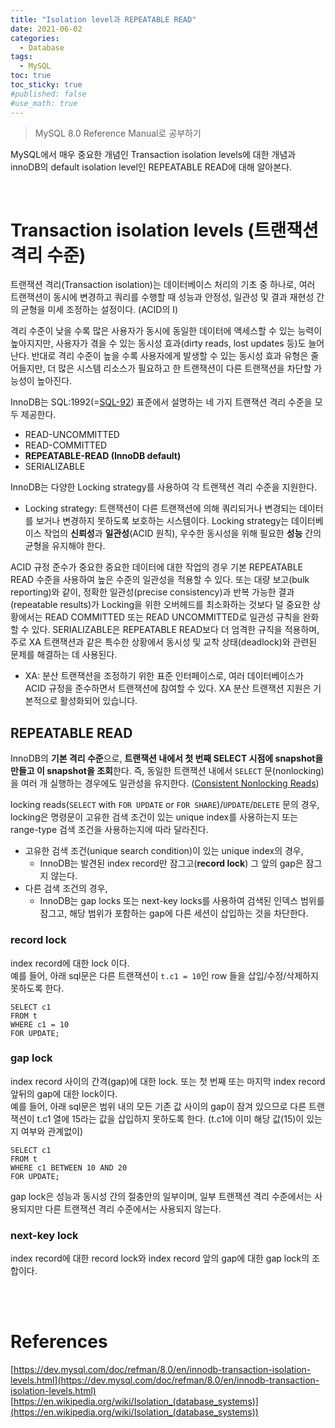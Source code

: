 ```yaml
---
title: "Isolation level과 REPEATABLE READ"
date: 2021-06-02
categories:
  - Database
tags:
  - MySQL
toc: true
toc_sticky: true
#published: false
#use_math: true
---
```

> MySQL 8.0 Reference Manual로 공부하기

MySQL에서 매우 중요한 개념인 Transaction isolation levels에 대한 개념과 
innoDB의 default isolation level인 REPEATABLE READ에 대해 알아본다.

<br>

# Transaction isolation levels (트랜잭션 격리 수준)

트랜잭션 격리(Transaction isolation)는 데이터베이스 처리의 기초 중 하나로,
여러 트랜잭션이 동시에 변경하고 쿼리를 수행할 때 성능과 안정성, 일관성 및 결과 재현성 간의 균형을 미세 조정하는 설정이다. (ACID의 I)

격리 수준이 낮을 수록 많은 사용자가 동시에 동일한 데이터에 액세스할 수 있는 능력이 높아지지만,
사용자가 겪을 수 있는 동시성 효과(dirty reads, lost updates 등)도 늘어난다.
반대로 격리 수준이 높을 수록 사용자에게 발생할 수 있는 동시성 효과 유형은 줄어들지만, 
더 많은 시스템 리소스가 필요하고 한 트랜잭션이 다른 트랜잭션을 차단할 가능성이 높아진다.

InnoDB는 SQL:1992(=[SQL-92](https://en.wikipedia.org/wiki/SQL-92)) 표준에서 설명하는 네 가지 트랜잭션 격리 수준을 모두 제공한다.
- READ-UNCOMMITTED
- READ-COMMITTED
- **REPEATABLE-READ (InnoDB default)**
- SERIALIZABLE

InnoDB는 다양한 Locking strategy를 사용하여 각 트랜잭션 격리 수준을 지원한다.
- Locking strategy: 트랜잭션이 다른 트랜잭션에 의해 쿼리되거나 변경되는 데이터를 보거나 변경하지 못하도록 보호하는 시스템이다.
  Locking strategy는 데이터베이스 작업의 **신뢰성**과 **일관성**(ACID 원칙), 우수한 동시성을 위해 필요한 **성능** 간의 균형을 유지해야 한다.

ACID 규정 준수가 중요한 중요한 데이터에 대한 작업의 경우 기본 REPEATABLE READ 수준을 사용하여 높은 수준의 일관성을 적용할 수 있다.
또는 대량 보고(bulk reporting)와 같이, 정확한 일관성(precise consistency)과 반복 가능한 결과(repeatable results)가
Locking을 위한 오버헤드를 최소화하는 것보다 덜 중요한 상황에서는 READ COMMITTED 또는 READ UNCOMMITTED로 일관성 규칙을 완화할 수 있다.
SERIALIZABLE은 REPEATABLE READ보다 더 엄격한 규칙을 적용하며, 주로 XA 트랜잭션과 같은 특수한 상황에서 동시성 및 교착 상태(deadlock)와 관련된 문제를 해결하는 데 사용된다.
- XA: 분산 트랜잭션을 조정하기 위한 표준 인터페이스로, 여러 데이터베이스가 ACID 규정을 준수하면서 트랜잭션에 참여할 수 있다.
  XA 분산 트랜잭션 지원은 기본적으로 활성화되어 있습니다.

## REPEATABLE READ
InnoDB의 **기본 격리 수준**으로, **트랜잭션 내에서 첫 번째 SELECT 시점에 snapshot을 만들고 이 snapshot을 조회**한다.
즉, 동일한 트랜잭션 내에서 `SELECT` 문(nonlocking)을 여러 개 실행하는 경우에도 일관성을 유지한다. ([Consistent Nonlocking Reads](https://dev.mysql.com/doc/refman/8.0/en/innodb-consistent-read.html)) 

locking reads(`SELECT` with `FOR UPDATE` or `FOR SHARE`)/`UPDATE`/`DELETE` 문의 경우,
locking은 명령문이 고유한 검색 조건이 있는 unique index를 사용하는지 또는 range-type 검색 조건을 사용하는지에 따라 달라진다.
- 고유한 검색 조건(unique search condition)이 있는 unique index의 경우,
  - InnoDB는 발견된 index record만 잠그고(**record lock**) 그 앞의 gap은 잠그지 않는다.
- 다른 검색 조건의 경우, 
  - InnoDB는 gap locks 또는 next-key locks를 사용하여 검색된 인덱스 범위를 잠그고, 해당 범위가 포함하는 gap에 다른 세션이 삽입하는 것을 차단한다.

### record lock
index record에 대한 lock 이다.  
예를 들어, 아래 sql문은 다른 트랜잭션이 `t.c1 = 10`인 row 들을 삽입/수정/삭제하지 못하도록 한다.
```
SELECT c1 
FROM t 
WHERE c1 = 10 
FOR UPDATE;
```

### gap lock
index record 사이의 간격(gap)에 대한 lock.
또는 첫 번째 또는 마지막 index record 앞뒤의 gap에 대한 lock이다.  
예를 들어, 아래 sql문은 범위 내의 모든 기존 값 사이의 gap이 잠겨 있으므로 
다른 트랜잭션이 t.c1 열에 15라는 값을 삽입하지 못하도록 한다. (t.c1에 이미 해당 값(15)이 있는지 여부와 관계없이)
```
SELECT c1 
FROM t 
WHERE c1 BETWEEN 10 AND 20 
FOR UPDATE;
```

gap lock은 성능과 동시성 간의 절충안의 일부이며, 
일부 트랜잭션 격리 수준에서는 사용되지만 다른 트랜잭션 격리 수준에서는 사용되지 않는다.

### next-key lock
index record에 대한 record lock와 index record 앞의 gap에 대한 gap lock의 조합이다.

<br>
<br>

# References

[https://dev.mysql.com/doc/refman/8.0/en/innodb-transaction-isolation-levels.html](https://dev.mysql.com/doc/refman/8.0/en/innodb-transaction-isolation-levels.html)
[https://en.wikipedia.org/wiki/Isolation_(database_systems)](https://en.wikipedia.org/wiki/Isolation_(database_systems))